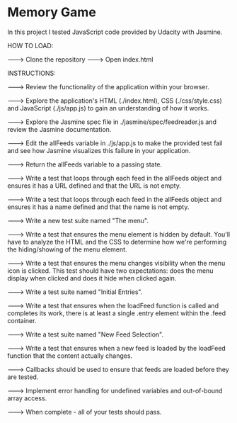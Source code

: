 # Memory Game

In this project I tested JavaScript code provided by Udacity with Jasmine.

HOW TO LOAD:

---> Clone the repository
---> Open index.html

INSTRUCTIONS:

---> Review the functionality of the application within your browser.

---> Explore the application's HTML (./index.html), CSS (./css/style.css) and JavaScript (./js/app.js) to gain an understanding of how it works.

---> Explore the Jasmine spec file in ./jasmine/spec/feedreader.js and review the Jasmine documentation.

---> Edit the allFeeds variable in ./js/app.js to make the provided test fail and see how Jasmine visualizes this failure in your application.

---> Return the allFeeds variable to a passing state.

---> Write a test that loops through each feed in the allFeeds object and ensures it has a URL defined and that the URL is not empty.

---> Write a test that loops through each feed in the allFeeds object and ensures it has a name defined and that the name is not empty.

---> Write a new test suite named "The menu".

---> Write a test that ensures the menu element is hidden by default. You'll have to analyze the HTML and the CSS to determine how we're performing the hiding/showing of the menu element.

---> Write a test that ensures the menu changes visibility when the menu icon is clicked. This test should have two expectations: does the menu display when clicked and does it hide when clicked again.

---> Write a test suite named "Initial Entries".

---> Write a test that ensures when the loadFeed function is called and completes its work, there is at least a single .entry element within the .feed container.

---> Write a test suite named "New Feed Selection".

---> Write a test that ensures when a new feed is loaded by the loadFeed function that the content actually changes.

---> Callbacks should be used to ensure that feeds are loaded before they are tested.

---> Implement error handling for undefined variables and out-of-bound array access.

---> When complete - all of your tests should pass.
